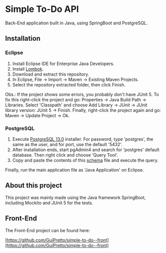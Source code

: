 # Simple To-Do API

Back-End application built in Java, using SpringBoot and PostgreSQL.

## Installation

### Eclipse
1. Install Eclipse IDE for Enterprise Java Developers.
2. Install [Lombok](https://projectlombok.org/).
3. Download and extract this repository.
4. In Eclipse, File -> Import -> Maven -> Existing Maven Projects.
5. Select the repository extracted folder, then click Finish.

Obs.: If the project shows some errors, you probably don't have JUnit 5. To fix this right-click the project and go: Properties -> Java Build Path -> Libraries. Select 'Classpath' and choose Add Library -> JUnit -> JUnit library version: JUnit 5 -> Finish. Finally, right-click the project again and go: Maven -> Update Project -> Ok.

### PostgreSQL
1. Execute [PostgreSQL 13.0](https://www.enterprisedb.com/downloads/postgres-postgresql-downloads) installer. For password, type 'postgres', the same as the user, and for port, use the default '5432'.
2. After installation ends, start pgAdmin4 and search for 'postgres' default database. Then right click and choose 'Query Tool'.
3. Copy and paste the contents of this [schema](https://github.com/GuiPretto/simple-to-do--back/blob/main/schema.sql) file and execute the query.

Finally, run the main application file as 'Java Application' on Eclipse.

## About this project

This project was mainly made using the Java framework SpringBoot, including Mockito and JUnit 5 for the tests. 


## Front-End

The Front-End project can be found here:

[https://github.com/GuiPretto/simple-to-do--front](https://github.com/GuiPretto/simple-to-do--front)

